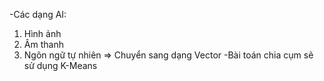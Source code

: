 -Các dạng AI:
1. Hình ảnh
2. Âm thanh
3. Ngôn ngữ tự nhiên
=> Chuyển sang dạng Vector
-Bài toán chia cụm sẽ sử dụng K-Means